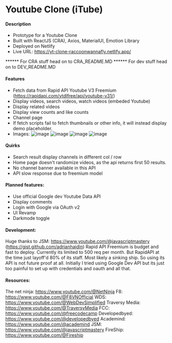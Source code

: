 # Youtube Clone (iTube)

#### Description
- Prototype for a Youtube Clone
- Built with ReactJS (CRA), Axios, MaterialUI, Emotion Library
- Deployed on Netlify
- Live URL: https://yt-clone-raccoonwannafly.netlify.app/

****** For CRA stuff head on to CRA_README.MD
****** For dev stuff head on to DEV_README.MD

#### Features
- Fetch data from Rapid API Youtube V3 Freemium (https://rapidapi.com/ytdlfree/api/youtube-v31/)
- Display videos, search videos, watch videos (embeded Youtube)
- Display related videos
- Display view counts and like counts
- Channel page
- If fetch scripts fail to fetch thumbnails or other info, it will instead display demo placeholder. 
- Images:
![image](https://github.com/raccoonwannafly/yt-clone/assets/130273473/1a2d65fc-4edd-43bd-92f7-543c83ebe269)
![image](https://github.com/raccoonwannafly/yt-clone/assets/130273473/1502c6ef-83b5-4d93-9a5a-7b741cfe639b)
![image](https://github.com/raccoonwannafly/yt-clone/assets/130273473/9fd7295c-dbdc-42b7-9a6b-e7bd89ffbe4b)
![image](https://github.com/raccoonwannafly/yt-clone/assets/130273473/e78f9a57-25c6-4a5b-aaf0-8ccc02981b0f)

#### Quirks
- Search result display channels in different col / row
- Home page doesn't randomize videos, as the api returns first 50 results.
- No channel banner available in this API
- API slow response due to freemium model

#### Planned features:
- Use official Google dev Youtube Data API
- Display comments
- Login with Google via OAuth v2
- UI Revamp
- Darkmode toggle



#### Development:
Huge thanks to JSM: https://www.youtube.com/@javascriptmastery (https://gist.github.com/adrianhajdin)
Rapid API Freemium is budget and fast to deploy.
Currently its limited to 500 req per month.
But RapidAPI at the time just layoff'd 80% of its staff. Most likely a sinking ship.
So using its API is not future proof at all.
Initially I tried using Google Dev API but its just too painful to set up with credentials and oauth and all that.

#### Resources:
The net ninja: https://www.youtube.com/@NetNinja
F8: https://www.youtube.com/@F8VNOfficial
WDS: https://www.youtube.com/@WebDevSimplified
Traversy Media: https://www.youtube.com/@TraversyMedia
FCC: https://www.youtube.com/@freecodecamp
Developedbyed: https://www.youtube.com/@developedbyed
Academind: https://www.youtube.com/@academind
JSM: https://www.youtube.com/@javascriptmastery
FireShip: https://www.youtube.com/@Fireship
